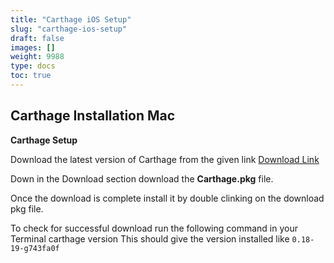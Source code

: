 ```yaml
---
title: "Carthage iOS Setup"
slug: "carthage-ios-setup"
draft: false
images: []
weight: 9988
type: docs
toc: true
---
```


## Carthage Installation Mac
**Carthage Setup**

Download the latest version of Carthage from the given link [Download Link][1]

Down in the Download section download the **Carthage.pkg** file.

Once the download is complete install it by double clinking on the download pkg file.

To check for successful download run the following command in your Terminal
    carthage version
This should give the version installed like `0.18-19-g743fa0f`

  [1]: https://github.com/Carthage/Carthage/releases

